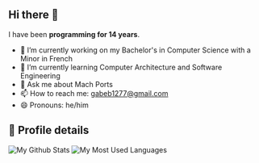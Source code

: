 ## Hi there 👋

I have been **programming for 14 years**.

- 🔭 I’m currently working on my Bachelor's in Computer Science with a Minor in French
- 🌱 I’m currently learning Computer Architecture and Software Engineering
- 💬 Ask me about Mach Ports
- 📫 How to reach me: gabeb1277@gmail.com
- 😄 Pronouns: he/him
<!-- 🤔 I’m looking for help with Calculus BC-->
<!-- 👯 I’m looking to collaborate on ...-->
<!-- ⚡ Fun fact: ...-->

## 👾 Profile details

![My Github Stats](https://github-readme-stats.vercel.app/api?username=gjbauer&theme=vue&show_icons=true&rank_icon=github)
![My Most Used Languages](https://github-readme-stats.vercel.app/api/top-langs/?username=gjbauer&layout=donut&theme=vue&show_icons=true)
